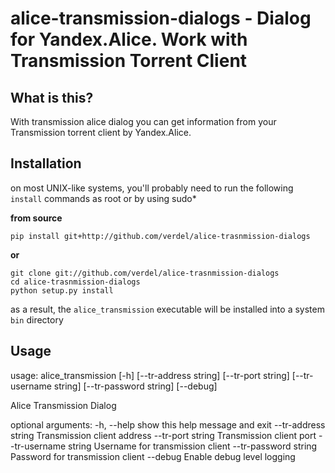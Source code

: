 # alice-transmission-dialogs - Dialog for Yandex.Alice. Work with Transmission Torrent Client


What is this?
-------------
With transmission alice dialog you can get information from your Transmission torrent client by Yandex.Alice.


Installation
------------
on most UNIX-like systems, you'll probably need to run the following
`install` commands as root or by using sudo*

**from source**
```console
pip install git+http://github.com/verdel/alice-trasnmission-dialogs
```
**or**
```console
git clone git://github.com/verdel/alice-trasnmission-dialogs
cd alice-trasnmission-dialogs
python setup.py install
```

as a result, the ``alice_transmission`` executable will be installed into a system ``bin``
directory

Usage
-----
usage: alice_transmission [-h] [--tr-address string] [--tr-port string] [--tr-username string] [--tr-password string] [--debug]

Alice Transmission Dialog

optional arguments:
  -h, --help            show this help message and exit
  --tr-address string   Transmission client address
  --tr-port string      Transmission client port
  --tr-username string  Username for transmission client
  --tr-password string  Password for transmission client
  --debug               Enable debug level logging